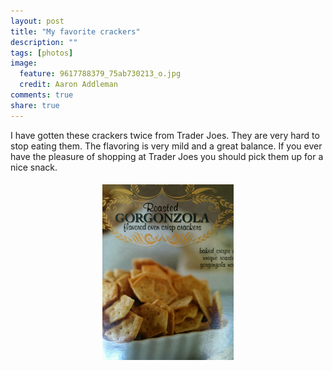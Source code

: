```yaml
---
layout: post
title: "My favorite crackers"
description: ""
tags: [photos]
image:
  feature: 9617788379_75ab730213_o.jpg
  credit: Aaron Addleman
comments: true
share: true
---
```



<p>I have gotten these crackers twice from Trader Joes. They are very hard to stop eating them. The flavoring is very mild and a great balance.  If you ever have the pleasure of shopping at Trader Joes you should pick them up for a nice snack.
</p>
<p style="text-align: center;"><a href="/assets/files/2D1CB309-A25C-46AB-BDDF-B4A43EC1DC75iphone_photo.jpg"><img class="aligncenter" style="margin-top: 5px; margin-bottom: 5px;" src="/assets/files/2D1CB309-A25C-46AB-BDDF-B4A43EC1DC75iphone_photo.jpg" border="0" alt="" width="210" height="281" href="/assets/files/2D1CB309-A25C-46AB-BDDF-B4A43EC1DC75iphone_photo.jpg"></a></p>

